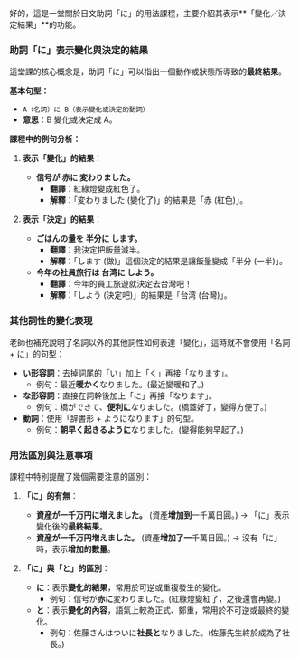 
好的，這是一堂關於日文助詞「に」的用法課程，主要介紹其表示**「變化／決定結果」**的功能。

### **助詞「に」表示變化與決定的結果**

這堂課的核心概念是，助詞「に」可以指出一個動作或狀態所導致的**最終結果**。

**基本句型：**

*   `A（名詞）に B（表示變化或決定的動詞）`
*   **意思**：B 變化或決定成 A。

**課程中的例句分析：**

1.  **表示「變化」的結果**：
    *   **信号が 赤に 変わりました。**
        *   **翻譯**：紅綠燈變成紅色了。
        *   **解釋**：「変わりました (變化了)」的結果是「赤 (紅色)」。

2.  **表示「決定」的結果**：
    *   **ごはんの量を 半分に します。**
        *   **翻譯**：我決定把飯量減半。
        *   **解釋**：「します (做)」這個決定的結果是讓飯量變成「半分 (一半)」。
    *   **今年の社員旅行は 台湾に しよう。**
        *   **翻譯**：今年的員工旅遊就決定去台灣吧！
        *   **解釋**：「しよう (決定吧)」的結果是「台湾 (台灣)」。

### **其他詞性的變化表現**

老師也補充說明了名詞以外的其他詞性如何表達「變化」，這時就不會使用「名詞 + に」的句型：

*   **い形容詞**：去掉詞尾的「い」加上「く」再接「なります」。
    *   例句：最近**暖かく**なりました。(最近變暖和了。)
*   **な形容詞**：直接在詞幹後加上「に」再接「なります」。
    *   例句：橋ができて、**便利に**なりました。(橋蓋好了，變得方便了。)
*   **動詞**：使用「辞書形 + ようになります」的句型。
    *   例句：**朝早く起きるように**なりました。(變得能夠早起了。)

### **用法區別與注意事項**

課程中特別提醒了幾個需要注意的區別：

1.  **「に」的有無**：
    *   **資産が一千万円に増えました。** (資產**增加到**一千萬日圓。) -> 「に」表示變化後的**最終結果**。
    *   **資産が一千万円増えました。** (資產**增加了一**千萬日圓。) -> 沒有「に」時，表示**增加的數量**。

2.  **「に」與「と」的區別**：
    *   **に**：表示**變化的結果**，常用於可逆或重複發生的變化。
        *   例句：信号が**赤に**変わりました。(紅綠燈變紅了，之後還會再變。)
    *   **と**：表示**變化的內容**，語氣上較為正式、鄭重，常用於不可逆或最終的變化。
        *   例句：佐藤さんはついに**社長と**なりました。(佐藤先生終於成為了社長。)
